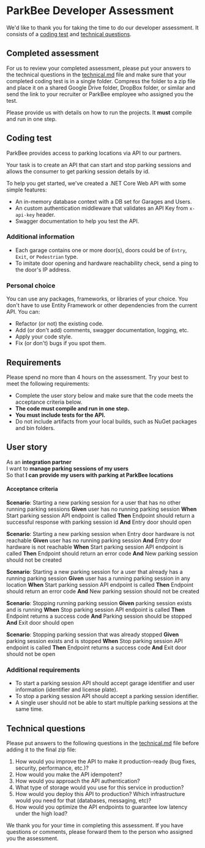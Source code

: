 # ParkBee Developer Assessment

We'd like to thank you for taking the time to do our developer assessment. It consists of a [coding test](#coding-test) and [technical questions](#technical-questions).

## Completed assessment

For us to review your completed assessment, please put your answers to the technical questions in the [technical.md](technical.md) file and make sure that your completed coding test is in a single folder. Compress the folder to a zip file and place it on a shared Google Drive folder, DropBox folder, or similar and send the link to your recruiter or ParkBee employee who assigned you the test.

Please provide us with details on how to run the projects. It **must** compile and run in one step.

## Coding test

ParkBee provides access to parking locations via API to our partners.

Your task is to create an API that can start and stop parking sessions and allows the consumer to get parking session details by id.

To help you get started, we've created a .NET Core Web API with some simple features:

- An in-memory database context with a DB set for Garages and Users.
- An custom authentication middleware that validates an API Key from `x-api-key` header.
- Swagger documentation to help you test the API.

### Additional information

- Each garage contains one or more door(s), doors could be of `Entry`, `Exit`, or `Pedestrian` type.
- To imitate door opening and hardware reachability check, send a ping to the door's IP address.

### Personal choice

You can use any packages, frameworks, or libraries of your choice. You don't have to use Entity Framework or other dependencies from the current API.
You can:

- Refactor (or not) the existing code.
- Add (or don't add) comments, swagger documentation, logging, etc.
- Apply your code style.
- Fix (or don't) bugs if you spot them.

## Requirements

Please spend no more than 4 hours on the assessment. Try your best to meet the following requirements:

- Complete the user story below and make sure that the code meets the acceptance criteria below.
- **The code must compile and run in one step.**
- **You must include tests for the API.**
- Do not include artifacts from your local builds, such as NuGet packages and bin folders.

## User story

As an **integration partner**  
I want to **manage parking sessions of my users**  
So that **I can provide my users with parking at ParkBee locations**

#### Acceptance criteria

**Scenario**: Starting a new parking session for a user that has no other running parking sessions
**Given** user has no running parking session
**When** Start parking session API endpoint is called
**Then** Endpoint should return a successful response with parking session id
**And** Entry door should open

**Scenario**: Starting a new parking session when Entry door hardware is not reachable
**Given** user has no running parking session **And** Entry door hardware is not reachable
**When** Start parking session API endpoint is called
**Then** Endpoint should return an error code
**And** New parking session should not be created

**Scenario**: Starting a new parking session for a user that already has a running parking session
**Given** user has a running parking session in any location
**When** Start parking session API endpoint is called
**Then** Endpoint should return an error code
**And** New parking session should not be created

**Scenario**: Stopping running parking session
**Given** parking session exists and is running
**When** Stop parking session API endpoint is called
**Then** Endpoint returns a success code
**And** Parking session should be stopped
**And** Exit door should open

**Scenario**: Stopping parking session that was already stopped
**Given** parking session exists and is stopped
**When** Stop parking session API endpoint is called
**Then** Endpoint returns a success code
**And** Exit door should not be open

### Additional requirements

- To start a parking session API should accept garage identifier and user information (identifier and license plate).
- To stop a parking session API should accept a parking session identifier.
- A single user should not be able to start multiple parking sessions at the same time.

## Technical questions

Please put answers to the following questions in the [technical.md](technical.md) file before adding it to the final zip file:

1. How would you improve the API to make it production-ready (bug fixes, security, performance, etc.)?
2. How would you make the API idempotent?
3. How would you approach the API authentication?
4. What type of storage would you use for this service in production?
5. How would you deploy this API to production? Which infrastructure would you need for that (databases, messaging, etc)?
6. How would you optimize the API endpoints to guarantee low latency under the high load?

We thank you for your time in completing this assessment. If you have questions or comments, please forward them to the person who assigned you the assessment.
